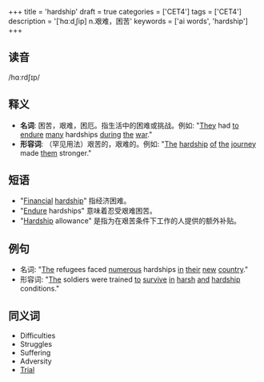 +++
title = 'hardship'
draft = true
categories = ['CET4']
tags = ['CET4']
description = '[ˈhɑːdˌ∫ip] n.艰难，困苦'
keywords = ['ai words', 'hardship']
+++

## 读音
/hɑːrdʃɪp/

## 释义
- **名词**: 困苦，艰难，困厄。指生活中的困难或挑战。例如: "[They](/post/they/) had [to](/post/to/) [endure](/post/endure/) [many](/post/many/) hardships [during](/post/during/) [the](/post/the/) [war](/post/war/)."
- **形容词**: （罕见用法）艰苦的，艰难的。例如: "[The](/post/the/) [hardship](/post/hardship/) [of](/post/of/) [the](/post/the/) [journey](/post/journey/) made [them](/post/them/) stronger."

## 短语
- "[Financial](/post/financial/) [hardship](/post/hardship/)" 指经济困难。
- "[Endure](/post/endure/) hardships" 意味着忍受艰难困苦。
- "[Hardship](/post/hardship/) allowance" 是指为在艰苦条件下工作的人提供的额外补贴。

## 例句
- 名词: "[The](/post/the/) refugees faced [numerous](/post/numerous/) hardships [in](/post/in/) [their](/post/their/) [new](/post/new/) [country](/post/country/)."
- 形容词: "[The](/post/the/) soldiers were trained [to](/post/to/) [survive](/post/survive/) [in](/post/in/) [harsh](/post/harsh/) [and](/post/and/) [hardship](/post/hardship/) conditions."

## 同义词
- Difficulties
- Struggles
- Suffering
- Adversity
- [Trial](/post/trial/)
